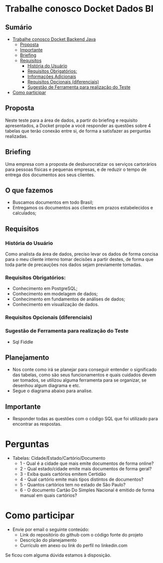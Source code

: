 # Trabalhe conosco Docket Dados BI

## Sumário

- [Trabalhe conosco Docket Backend Java](#trabalhe-conosco-docket-dados-bi)
  - [Proposta](#proposta)
  - [Importante](#importante)
  - [Briefing](#briefing)
  - [Requisitos](#requisitos)
      - [História do Usuário](#história-do-usuário)
      - [Requisitos Obrigatórios:](#requisitos-obrigatórios)
      - [Informações Adicionais](#informações-adicionais)
      - [Requisitos Opcionais (diferenciais)](#requisitos-opcionais-diferenciais)
      - [Sugestão de Ferramenta para realização do Teste](#requisitos-de-tecnologias)
- [Como participar](#como-participar)



## Proposta
Neste teste para a área de dados, a partir do briefing e requisito apresentados, a Docket propõe a você responder as questões sobre 4 tabelas que terão conexão entre si, de forma a satisfazer as perguntas realizadas.

## Briefing
Uma empresa com a proposta de desburocratizar os serviços cartorários para pessoas físicas e pequenas empresas, e de reduzir o tempo de entrega dos documentos aos seus clientes. 

## O que fazemos
- Buscamos documentos em todo Brasil;
- Entregamos os documentos aos clientes em prazos estabelecidos e calculados;

## Requisitos

### História do Usuário
Como analista da área de dados, preciso levar os dados de forma concisa para o meu cliente interno tomar decisões a partir destes, de forma que toda parte de precauções nos dados sejam previamente tomadas.

### Requisitos Obrigatórios:
- Conhecimento em PostgreSQL;
- Conhecimento em modelagem de dados;
- Conhecimento em fundamentos de análises de dados;
- Conhecimento em visualização de dados.


### Requisitos Opcionais (diferenciais)

### Sugestão de Ferramenta para realização do Teste
- Sql Fiddle

## Planejamento
- Nos conte como irá se planejar para conseguir entender o significado das tabelas, como são seus funcionamentos e quais cuidados devem ser tomados, se utilizou alguma ferramenta para se organizar, se desenhou algum diagrama e etc.
- Segue o diagrama abaixo para analise.

## Importante
- Responder todas as questões com o código SQL que foi utilizado para encontrar as respostas.

# Perguntas
- Tabelas: Cidade/Estado/Cartório/Documento
  - 1 - Qual é a cidade que mais emite documentos de forma online?
  - 2 - Qual estado/cidade emite mais documentos de forma geral?
  - 3 - Exiba quais cartórios emitem Certidão
  - 4 - Qual cartório emite mais tipos distintos de documentos?
  - 5 - Quantos cartórios tem no estado de São Paulo?
  - 6 - O documento Cartão Do Simples Nacional é emitido de forma manual em quais cartórios?
 

# Como participar
- Envie por email o seguinte conteúdo:
    - Link do repositório do github com o código fonte do projeto
    - Descrição do planejamento
    - Currículo em anexo ou link do perfil no linkedin.com

Se ficou com alguma dúvida estamos à disposição.


